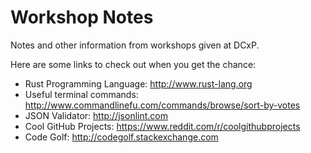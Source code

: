 # Workshop Notes
Notes and other information from workshops given at DCxP.

Here are some links to check out when you get the chance:
- Rust Programming Language: http://www.rust-lang.org
- Useful terminal commands: http://www.commandlinefu.com/commands/browse/sort-by-votes
- JSON Validator: http://jsonlint.com
- Cool GitHub Projects: https://www.reddit.com/r/coolgithubprojects
- Code Golf: http://codegolf.stackexchange.com
